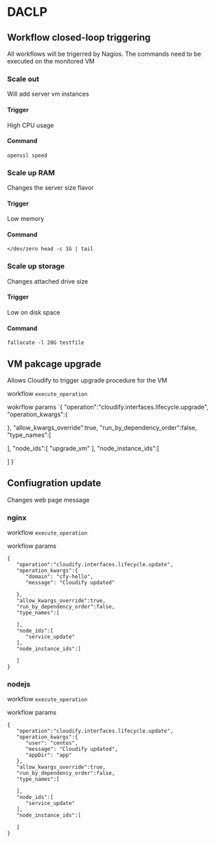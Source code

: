 # DACLP

## Workflow closed-loop triggering
All workflows will be trigerred by Nagios. The commands need to be executed on
the monitored VM
### Scale out
Will add server vm instances
#### Trigger
High CPU usage
#### Command
`openssl speed`

### Scale up RAM
Changes the server size flavor
#### Trigger
Low memory
#### Command
`</dev/zero head -c 1G | tail `

### Scale up storage
Changes attached drive size
#### Trigger
Low on disk space
#### Command
`fallocate -l 20G testfile`


## VM pakcage upgrade
Allows Cloudify to trigger upgrade procedure for the VM

workflow `execute_operation`

wokrflow params
`{
   "operation":"cloudify.interfaces.lifecycle.upgrade",
   "operation_kwargs":{

   },
   "allow_kwargs_override":true,
   "run_by_dependency_order":false,
   "type_names":[

   ],
   "node_ids":[
      "upgrade_vm"
   ],
   "node_instance_ids":[

   ]
}`

## Confiugration update
Changes web page message

### nginx
workflow `execute_operation`

workflow params
```
{
   "operation":"cloudify.interfaces.lifecycle.update",
   "operation_kwargs":{
      "domain": "cfy-hello",
      "message": "Cloudify updated"
 
   },
   "allow_kwargs_override":true,
   "run_by_dependency_order":false,
   "type_names":[

   ],
   "node_ids":[
      "service_update"
   ],
   "node_instance_ids":[

   ]
}
```

### nodejs
workflow `execute_operation`

workflow params
```
{
   "operation":"cloudify.interfaces.lifecycle.update",
   "operation_kwargs":{
      "user": "centos",
      "message": "Cloudify updated",
      "appDir": "app"
   },
   "allow_kwargs_override":true,
   "run_by_dependency_order":false,
   "type_names":[

   ],
   "node_ids":[
      "service_update"
   ],
   "node_instance_ids":[

   ]
}
```
